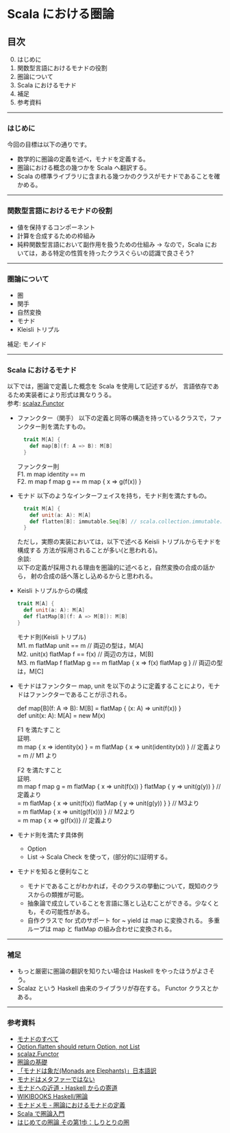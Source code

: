 Scala における圏論
==================

目次
----

0. はじめに
1. 関数型言語におけるモナドの役割
2. 圏論について
3. Scala におけるモナド
4. 補足
5. 参考資料

- - - - -

### はじめに

今回の目標は以下の通りです。

* 数学的に圏論の定義を述べ，モナドを定義する。
* 圏論における概念の幾つかを Scala へ翻訳する。
* Scala の標準ライブラリに含まれる幾つかのクラスがモナドであることを確かめる。

- - - - -

### 関数型言語におけるモナドの役割

* 値を保持するコンポーネント
* 計算を合成するための枠組み
* 純粋関数型言語において副作用を扱うための仕組み
  -> なので，Scala においては，ある特定の性質を持ったクラスぐらいの認識で良さそう?

- - - - -

### 圏論について

* 圏
* 関手
* 自然変換
* モナド
* Kleisli トリプル

補足: モノイド

- - - - -

### Scala におけるモナド

以下では，圏論で定義した概念を Scala を使用して記述するが，
言語依存であるため実装者により形式は異なりうる。  
参考: [scalaz.Functor][scalaz.Functor]

* ファンクター（関手）
  以下の定義と同等の構造を持っているクラスで，ファンクター則を満たすもの。
  ```scala
    trait M[A] {
      def map[B](f: A => B): M[B]
    }
  ```

  ファンクター則  
  F1. m map identity == m  
  F2. m map f map g == m map { x => g(f(x)) }  

* モナド
  以下のようなインターフェイスを持ち，モナド則を満たすもの。
  ```scala
    trait M[A] {
      def unit(a: A): M[A]
      def flatten[B]: immutable.Seq[B] // scala.collection.immutable.List より
    }
  ```

  ただし，実際の実装においては，以下で述べる Keisli トリプルからモナドを構成する
  方法が採用されることが多い(と思われる)。  
  余談:  
    以下の定義が採用される理由を圏論的に述べると，自然変換の合成の話から，
    射の合成の話へ落とし込めるからと思われる。

* Keisli トリプルからの構成 
  ```scala
  trait M[A] {
    def unit(a: A): M[A]
    def flatMap[B](f: A => M[B]): M[B]
  }
  ```

  モナド則(Keisli トリプル)  
  M1. m flatMap unit == m     // 両辺の型は，M[A]  
  M2. unit(x) flatMap f == f(x)     // 両辺の方は，M[B]  
  M3. m flatMap f flatMap g == m flatMap { x => f(x) flatMap g } // 両辺の型は，M[C]  

* モナドはファンクター
  map, unit を以下のように定義することにより，モナドはファンクターであることが示される。

    def map[B](f: A => B): M[B] = flatMap { (x: A) => unit(f(x)) }  
    def unit(x: A): M[A] = new M(x)  

  F1 を満たすこと  
  証明.  
    m map { x => identity(x) } = m flatMap { x => unit(identity(x)) } // 定義より  
                               = m // M1 より  

  F2 を満たすこと  
  証明.  
    m map f map g = m flatMap { x => unit(f(x)) } flatMap { y => unit(g(y)) } // 定義より  
                  = m flatMap { x => unit(f(x)) flatMap { y => unit(g(y)) } } // M3より  
                  = m flatMap { x => unit(g(f(x))) } // M2より  
                  = m map { x => g(f(x))} // 定義より  

* モナド則を満たす具体例
    * Option
    * List
-> Scala Check を使って，(部分的に)証明する。

* モナドを知ると便利なこと
    * モナドであることがわかれば，そのクラスの挙動について，既知のクラスからの類推が可能。
    * 抽象論で成立していることを言語に落とし込むことができる。少なくとも，その可能性がある。
    * 自作クラスで for 式のサポート
      for ~ yield は map に変換される。
      多重ループは map と flatMap の組み合わせに変換される。

- - - - -

### 補足

* もっと厳密に圏論の翻訳を知りたい場合は Haskell をやったほうがよさそう。
* Scalaz という Haskell 由来のライブラリが存在する。
  Functor クラスとかある。

- - - - -

### 参考資料

* [モナドのすべて][all-about-monads]
* [Option.flatten should return Option, not List][option-flatten]
* [scalaz.Functor][scalaz.Functor]
* [圏論の基礎][categories]
* [「モナドは象だ(Monads are Elephants)」日本語訳][monads-are-elephants]
* [モナドはメタファーではない][monads-are-not-metaphors]
* [モナドへの近道・Haskell からの寄道][monado-to-haskell]
* [WIKIBOOKS Haskell/圏論][haskell-book]
* [モナドメモ - 圏論におけるモナドの定義][monado-memo]
* [Scala で圏論入門][introduction-to-category-theory-in-cala]
* [はじめての圏論 その第1歩：しりとりの圏][introduction-to-category-theory]

[all-about-monads]: http://www.sampou.org/haskell/a-a-monads/html/ 
[option-flatten]: https://issues.scala-lang.org/browse/SI-4474
[scalaz.Functor]: http://scalaz.github.com/scalaz/scalaz-2.9.0-1-6.0/doc.sxr/scalaz/Functor.scala.html
[categories]: http://www.amazon.co.jp/%E5%9C%8F%E8%AB%96%E3%81%AE%E5%9F%BA%E7%A4%8E-S-%E3%83%9E%E3%83%83%E3%82%AF%E3%83%AC%E3%83%BC%E3%83%B3/dp/4621063243/ref=dp_ob_title_bk
[monads-are-elephants]: http://dl.dropbox.com/u/261418/Monads_are_Elephants/index.html 
[monads-are-not-metaphors]: http://eed3si9n.com/ja/monads-are-not-metaphors
[monado-to-haskell]: http://kurt.scitec.kobe-u.ac.jp/~shg/SFCArchives/docs/shortcut_monad.pdf
[haskell-book]: http://ja.wikibooks.org/wiki/Haskell/%E5%9C%8F%E8%AB%96
[monado-memo]: http://www.sharp-bang.jp/prog/monad_memo.html
[introduction-to-category-theory-in-cala]: https://github.com/scalajp/introduction-to-category-theory-in-scala-jp/wiki
[introduction-to-category-theory]: http://d.hatena.ne.jp/m-hiyama/20060821/1156120185

